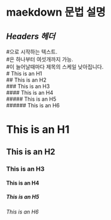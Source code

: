 # maekdown 문법 설명
## _Headers 헤더_
#으로 시작하는 텍스트.<br>
#은 하나부터 여섯개까지 가능.<br>
#이 늘어날때마다 제목의 스케일 낮아집니다.<br>
\# This is an H1<br>
\## This is an H2<br>
\### This is an H3<br>
\#### This is an H4<br>
\##### This is an H5<br>
\###### This is an H6<br>
# This is an H1
## This is an H2
### This is an H3
#### This is an H4
##### This is an H5
###### This is an H6
